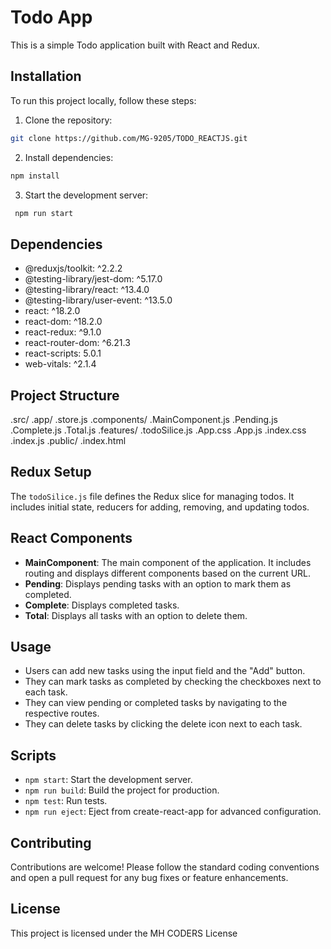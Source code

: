 # Todo App

This is a simple Todo application built with React and Redux.

## Installation

To run this project locally, follow these steps:

1. Clone the repository:
```bash
git clone https://github.com/MG-9205/TODO_REACTJS.git
```

2. Install dependencies:
```bash
npm install
```

3. Start the development server:
```bash
 npm run start
```


## Dependencies

- @reduxjs/toolkit: ^2.2.2
- @testing-library/jest-dom: ^5.17.0
- @testing-library/react: ^13.4.0
- @testing-library/user-event: ^13.5.0
- react: ^18.2.0
- react-dom: ^18.2.0
- react-redux: ^9.1.0
- react-router-dom: ^6.21.3
- react-scripts: 5.0.1
- web-vitals: ^2.1.4

## Project Structure

.src/
    .app/
        .store.js
    .components/
        .MainComponent.js
        .Pending.js
        .Complete.js
        .Total.js
    .features/
        .todoSilice.js
.App.css
.App.js
.index.css
.index.js
.public/
    .index.html


## Redux Setup

The `todoSilice.js` file defines the Redux slice for managing todos. It includes initial state, reducers for adding, removing, and updating todos.

## React Components

- **MainComponent**: The main component of the application. It includes routing and displays different components based on the current URL.
- **Pending**: Displays pending tasks with an option to mark them as completed.
- **Complete**: Displays completed tasks.
- **Total**: Displays all tasks with an option to delete them.

## Usage

- Users can add new tasks using the input field and the "Add" button.
- They can mark tasks as completed by checking the checkboxes next to each task.
- They can view pending or completed tasks by navigating to the respective routes.
- They can delete tasks by clicking the delete icon next to each task.

## Scripts

- `npm start`: Start the development server.
- `npm run build`: Build the project for production.
- `npm test`: Run tests.
- `npm run eject`: Eject from create-react-app for advanced configuration.

## Contributing

Contributions are welcome! Please follow the standard coding conventions and open a pull request for any bug fixes or feature enhancements.

## License

This project is licensed under the MH CODERS License 
